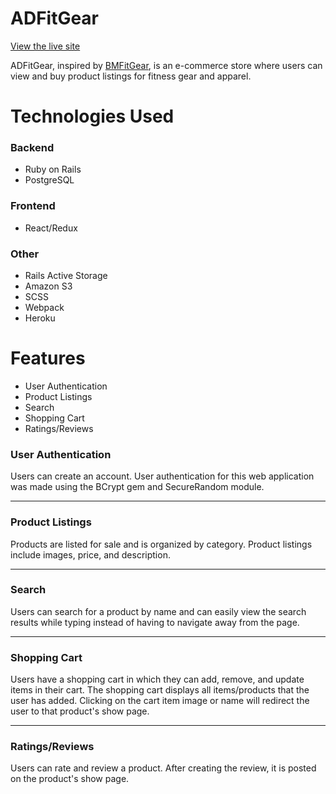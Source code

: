 # ADFitGear
[View the live site](https://ad-fit-gear.herokuapp.com/#/)

ADFitGear, inspired by [BMFitGear](https://www.bmfitgear.com/), is an e-commerce store where users can view and buy product listings for fitness gear and apparel. 

# Technologies Used
### Backend
* Ruby on Rails
* PostgreSQL
### Frontend
* React/Redux
### Other
* Rails Active Storage
* Amazon S3
* SCSS
* Webpack
* Heroku

# Features
* User Authentication
* Product Listings
* Search
* Shopping Cart
* Ratings/Reviews

### User Authentication
Users can create an account. User authentication for this web application was made using the BCrypt gem and SecureRandom module. 
***

### Product Listings
Products are listed for sale and is organized by category. Product listings include images, price, and description.
***

### Search
Users can search for a product by name and can easily view the search results while typing instead of having to navigate away from the page.
***

### Shopping Cart
Users have a shopping cart in which they can add, remove, and update items in their cart. The shopping cart displays all items/products that the user has added. Clicking on the cart item image or name will redirect the user to that product's show page.
***

### Ratings/Reviews
Users can rate and review a product. After creating the review, it is posted on the product's show page.
